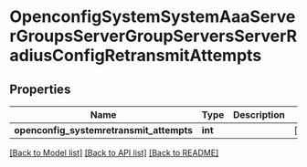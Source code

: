 # OpenconfigSystemSystemAaaServerGroupsServerGroupServersServerRadiusConfigRetransmitAttempts

## Properties
Name | Type | Description | Notes
------------ | ------------- | ------------- | -------------
**openconfig_systemretransmit_attempts** | **int** |  | [optional] 

[[Back to Model list]](../README.md#documentation-for-models) [[Back to API list]](../README.md#documentation-for-api-endpoints) [[Back to README]](../README.md)


